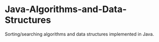 # Java-Algorithms-and-Data-Structures
Sorting/searching algorithms and data structures implemented in Java.
